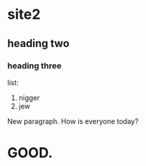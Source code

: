# site2
## heading two
### heading three
list:
1. nigger
2. jew

New paragraph.
How is everyone today?

# GOOD.
